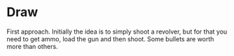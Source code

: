 # Draw
 First approach.
 Initially the idea is to simply shoot a revolver, but for that you need to get ammo, load the gun and then shoot. Some bullets are worth more than others.
